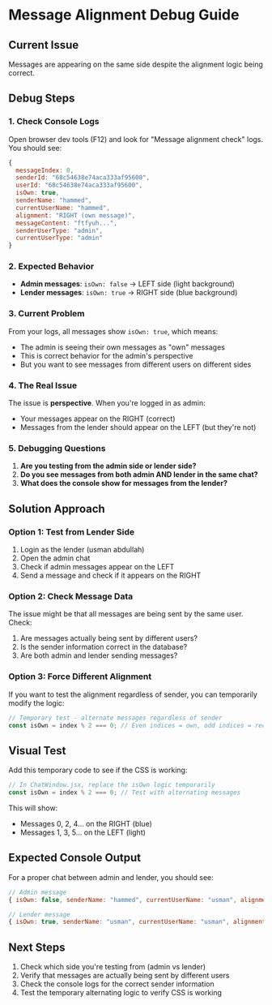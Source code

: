 # Message Alignment Debug Guide

## Current Issue
Messages are appearing on the same side despite the alignment logic being correct.

## Debug Steps

### 1. Check Console Logs
Open browser dev tools (F12) and look for "Message alignment check" logs. You should see:

```javascript
{
  messageIndex: 0,
  senderId: "68c54638e74aca333af95600",
  userId: "68c54638e74aca333af95600", 
  isOwn: true,
  senderName: "hammed",
  currentUserName: "hammed",
  alignment: "RIGHT (own message)",
  messageContent: "ftfyuh...",
  senderUserType: "admin",
  currentUserType: "admin"
}
```

### 2. Expected Behavior
- **Admin messages**: `isOwn: false` → LEFT side (light background)
- **Lender messages**: `isOwn: true` → RIGHT side (blue background)

### 3. Current Problem
From your logs, all messages show `isOwn: true`, which means:
- The admin is seeing their own messages as "own" messages
- This is correct behavior for the admin's perspective
- But you want to see messages from different users on different sides

### 4. The Real Issue
The issue is **perspective**. When you're logged in as admin:
- Your messages appear on the RIGHT (correct)
- Messages from the lender should appear on the LEFT (but they're not)

### 5. Debugging Questions
1. **Are you testing from the admin side or lender side?**
2. **Do you see messages from both admin AND lender in the same chat?**
3. **What does the console show for messages from the lender?**

## Solution Approach

### Option 1: Test from Lender Side
1. Login as the lender (usman abdullah)
2. Open the admin chat
3. Check if admin messages appear on the LEFT
4. Send a message and check if it appears on the RIGHT

### Option 2: Check Message Data
The issue might be that all messages are being sent by the same user. Check:
1. Are messages actually being sent by different users?
2. Is the sender information correct in the database?
3. Are both admin and lender sending messages?

### Option 3: Force Different Alignment
If you want to test the alignment regardless of sender, you can temporarily modify the logic:

```javascript
// Temporary test - alternate messages regardless of sender
const isOwn = index % 2 === 0; // Even indices = own, odd indices = received
```

## Visual Test
Add this temporary code to see if the CSS is working:

```javascript
// In ChatWindow.jsx, replace the isOwn logic temporarily
const isOwn = index % 2 === 0; // Test with alternating messages
```

This will show:
- Messages 0, 2, 4... on the RIGHT (blue)
- Messages 1, 3, 5... on the LEFT (light)

## Expected Console Output
For a proper chat between admin and lender, you should see:

```javascript
// Admin message
{ isOwn: false, senderName: "hammed", currentUserName: "usman", alignment: "LEFT (received message)" }

// Lender message  
{ isOwn: true, senderName: "usman", currentUserName: "usman", alignment: "RIGHT (own message)" }
```

## Next Steps
1. Check which side you're testing from (admin vs lender)
2. Verify that messages are actually being sent by different users
3. Check the console logs for the correct sender information
4. Test the temporary alternating logic to verify CSS is working
